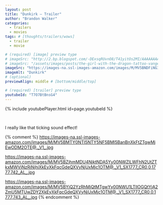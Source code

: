 ```yaml
---
layout: post
title: "Dunkirk – Trailer"
author: "Brandon Walker"
categories:
  - trailers
  - movies
tags: # [thoughts/trailers/wows]
  - trailer
  - movie

# (required) [image] preview type
# imageSrc: "http://2.bp.blogspot.com/-DExsqRUvnO8/T41yitOs2MI/AAAAAAAAALc/KHqMofpaw4I/s1600/the+girl+dragon+tattoo+-+vanger+house.png"
# imageSrc: "/assets/images/posts/the-girl-with-the-dragon-tattoo-vanger-house.jpg"
imageSrc: "https://images-na.ssl-images-amazon.com/images/M/MV5BNDFiNGI0YTUtMjFkYi00OWEzLThlNjgtODAwMjgzYjJkZmY4L2ltYWdlL2ltYWdlXkEyXkFqcGdeQXVyMjA3NTIzNzk@._V1_.jpg"
imageAlt: "Dunkirk"
# (optional)
previewAlign: middle # [bottom/middle/top]

# (required) [trailer] preview type
youtubeId: "T7O7BtBnsG4"
---
```


{% include youtubePlayer.html id=page.youtubeId %}

<br>

I really like that ticking sound effect!

{% comment %}
https://images-na.ssl-images-amazon.com/images/M/MV5BMTY0NTI5NTY5NF5BMl5BanBnXkFtZTgwMjEwODM2OTE@._V1_.jpg

https://images-na.ssl-images-amazon.com/images/M/MV5BZjhmMDU4NjktNDA5Yy00NWZlLWFhN2UtZTkxMWVjNzRiNjhiXkEyXkFqcGdeQXVyNjUxMjc1OTM@._V1_SX1777_CR0,0,1777,742_AL_.jpg

https://images-na.ssl-images-amazon.com/images/M/MV5BYjQ2YzRhMjQtMTgwYy00NWU1LTllOGQtYjA2ZmU5MTUwZDY2XkEyXkFqcGdeQXVyNjUxMjc1OTM@._V1_SX1777_CR0,0,1777,743_AL_.jpg
{% endcomment %}
